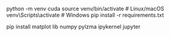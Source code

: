 python -m venv cuda
source venv/bin/activate  # Linux/macOS
venv\Scripts\activate     # Windows
pip install -r requirements.txt

pip install matplot lib numpy pylzma ipykernel jupyter